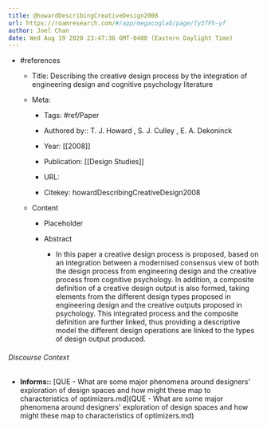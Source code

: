 ```yaml
---
title: @howardDescribingCreativeDesign2008
url: https://roamresearch.com/#/app/megacoglab/page/Ty3fFh-yf
author: Joel Chan
date: Wed Aug 19 2020 23:47:36 GMT-0400 (Eastern Daylight Time)
---
```


- #references

    - Title: Describing the creative design process by the integration of engineering design and cognitive psychology literature

    - Meta:

        - Tags: #ref/Paper

        - Authored by::  T. J. Howard ,  S. J. Culley ,  E. A. Dekoninck

        - Year: [[2008]]

        - Publication: [[Design Studies]]

        - URL:

        - Citekey: howardDescribingCreativeDesign2008

    - Content

        - Placeholder

        - Abstract

            - In this paper a creative design process is proposed, based on an integration between a modernised consensus view of both the design process from engineering design and the creative process from cognitive psychology. In addition, a composite definition of a creative design output is also formed, taking elements from the different design types proposed in engineering design and the creative outputs proposed in psychology. This integrated process and the composite definition are further linked, thus providing a descriptive model the different design operations are linked to the types of design output produced.

###### Discourse Context

- **Informs::** [QUE - What are some major phenomena around designers' exploration of design spaces and how might these map to characteristics of optimizers.md](QUE - What are some major phenomena around designers' exploration of design spaces and how might these map to characteristics of optimizers.md)
